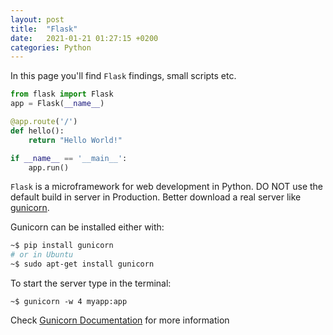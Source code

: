 ```yaml
---
layout: post
title:  "Flask"
date:   2021-01-21 01:27:15 +0200
categories: Python
---
```


In this page you'll find `Flask` findings, small scripts etc.

<style>
.tablelines table, .tablelines td, .tablelines th {
        border: 1px solid black;
        }
</style>


```python
from flask import Flask
app = Flask(__name__)

@app.route('/')
def hello():
    return "Hello World!"

if __name__ == '__main__':
    app.run()
```

`Flask` is a microframework for web development in Python. DO NOT use the default build in server in Production.
Better download a real server like [gunicorn](https://gunicorn.org/).  

Gunicorn can be installed either with:
```sh
~$ pip install gunicorn
# or in Ubuntu
~$ sudo apt-get install gunicorn
```

To start the server type in the terminal:
```
~$ gunicorn -w 4 myapp:app
```

Check [Gunicorn Documentation](https://docs.gunicorn.org/en/latest/run.html) for more information
